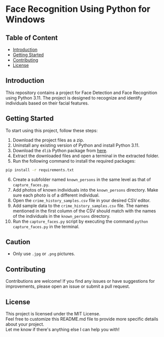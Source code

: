 # Face Recognition Using Python for Windows

## Table of Content
- [Introduction](#introduction)
- [Getting Started](#getting-started)
- [Contributing](#contributing)
- [License](#license)

## Introduction
This repository contains a project for Face Detection and Face Recognition using Python 3.11. The project is designed to recognize and identify individuals based on their facial features.

## Getting Started
To start using this project, follow these steps:

1. Download the project files as a zip.
2. Uninstall any existing version of Python and install Python 3.11.
3. Download the `dlib` Python package from [here](https://github.com/eddiehe99/dlib-whl/blob/main/dlib-19.24.1-cp311-cp311-win_amd64.whl).
4. Extract the downloaded files and open a terminal in the extracted folder.
5. Run the following command to install the required packages:

```bash
pip install -r requirements.txt
```

6. Create a subfolder named `known_persons` in the same level as that of `capture_faces.py`.
7. Add photos of known individuals into the `known_persons` directory. Make sure each photo is of a different individual.
8. Open the `crime_history_samples.csv` file in your desired CSV editor.
9. Add sample data to the `crime_history_samples.csv` file. The names mentioned in the first column of the CSV should match with the names of the individuals in the `known_persons` directory.
10. Run the `capture_faces.py` script by executing the command `python capture_faces.py` in the terminal.

## Caution
- Only use `.jpg` or `.png` pictures.

## Contributing

Contributions are welcome! If you find any issues or have suggestions for improvements, please open an issue or submit a pull request.

## License

This project is licensed under the MIT License.  
Feel free to customize this README.md file to provide more specific details about your project.  
Let me know if there's anything else I can help you with!  
